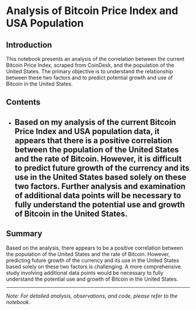 # Analysis of Bitcoin Price Index and USA Population

## Introduction
This notebook presents an analysis of the correlation between the current Bitcoin Price Index, scraped from CoinDesk, and the population of the United States. The primary objective is to understand the relationship between these two factors and to predict potential growth and use of Bitcoin in the United States.

## Contents
- ## Based on my analysis of the current Bitcoin Price Index and USA population data, it appears that there is a positive correlation between the population of the United States and the rate of Bitcoin. However, it is difficult to predict future growth of the currency and its use in the United States based solely on these two factors. Further analysis and examination of additional data points will be necessary to fully understand the potential use and growth of Bitcoin in the United States.

## Summary
Based on the analysis, there appears to be a positive correlation between the population of the United States and the rate of Bitcoin. However, predicting future growth of the currency and its use in the United States based solely on these two factors is challenging. A more comprehensive study involving additional data points would be necessary to fully understand the potential use and growth of Bitcoin in the United States.

---

*Note: For detailed analysis, observations, and code, please refer to the notebook.*

